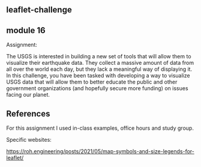 ## leaflet-challenge
## module 16

Assignment:

The USGS is interested in building a new set of tools that will allow them to visualize their earthquake data. They collect a massive amount of data from all over the world each day, but they lack a meaningful way of displaying it. In this challenge, you have been tasked with developing a way to visualize USGS data that will allow them to better educate the public and other government organizations (and hopefully secure more funding) on issues facing our planet.

## References

For this assignment I used in-class examples, office hours and study group. 

Specific websites:

https://roh.engineering/posts/2021/05/map-symbols-and-size-legends-for-leaflet/